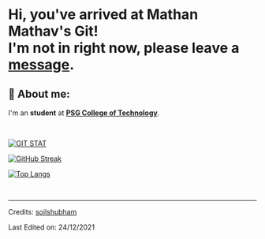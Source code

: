 # Hi, you've arrived at Mathan Mathav's Git! <br>I'm not in right now, please leave a [message](https://www.linkedin.com/in/mathana-mathav-a-s-615b65205/).

<!-- <img src="https://github.com/soilshubham/soilshubham/blob/main/github%20banner.jpg" alt="sahil's banner" width=100%>
 -->
 
## :raising_hand: About me:
I'm an <b>student</b> at <a href="https://www.psgtech.edu/"> <b>PSG College of Technology</b></a>.<br>
<!-- 
◽ Intrested in <b>Full-Stack Developement</b>, <b>Game developement</b> and <b>UI designing</b>.<br>
◽ I like minimal art style.<br>
◽ I’m currently learning everything about **Frontend** and **Backend** technologies.<br>
 -->
<br>
<a href="https://github.com/mathanamathav">
 
[![GIT STAT](https://github-readme-stats.vercel.app/api?username=mathanamathav&show_icons=true&hide_border=true&&count_private=true&include_all_commits=true&theme=dark&hide=contribs,issues)](https://github.com/mathanamathav)

[![GitHub Streak](https://github-readme-streak-stats.herokuapp.com/?user=mathanamathav&theme=dark)](https://git.io/streak-stats)


[![Top Langs](https://github-readme-stats.vercel.app/api/top-langs/?username=mathanamathav&layout=compact&theme=dark&hide_border=true&langs_count=9&hide=javascript)](https://github.com/mathanamathav)



<br>

<!-- 
<div id="tech"></div>

## 💻 Things I know
> <i>Tools, languages, and other things that I like to work with.</i>
<br>
<table>
  <tr>
    <td align="center" width="96">
      <a>
        <img src="https://github.com/soilshubham/soilshubham/blob/main/icons/html.svg" width="40"/>
      </a>
      <br>HTML
    </td>
    <td align="center" width="96">
      <a>
        <img src="https://github.com/soilshubham/soilshubham/blob/main/icons/css.svg" width="40"/>
      </a>
      <br>CSS
    </td>
    <td align="center" width="96">
      <a>
        <img src="https://github.com/soilshubham/soilshubham/blob/main/icons/js.svg" width="40"/>
      </a>
      <br>Javascript
    </td>
    <td align="center" width="96">
      <a>
        <img src="https://github.com/soilshubham/soilshubham/blob/main/icons/react.svg" width="40"/>
      </a>
      <br>React
    </td>
    <td align="center" width="96">
      <a>
        <img src="https://github.com/soilshubham/soilshubham/blob/main/icons/py.svg" width="40"/>
      </a>
      <br>Python
    </td>
    <td align="center" width="96">
      <a>
        <img src="https://github.com/soilshubham/soilshubham/blob/main/icons/ps.svg" width="40"/>
      </a>
      <br>Photoshop
    </td> 
  </tr>
</table>
<br>


<br>
<p align="center"=><i>In case you wanna reach out to me</i></p>
 <p align="center">
  <a href="https://www.linkedin.com/in/mathana-mathav-a-s-615b65205/"><img alt="LinkedIn" title="LinkedIn" src="https://github.com/soilshubham/soilshubham/blob/main/icons/linkedin.svg" width=20px" /></a>&nbsp;&nbsp;&nbsp;
  <a href="https://twitter.com/MathavMathana"><img alt="Twitter" title="Twitter" src="https://github.com/soilshubham/soilshubham/blob/main/icons/twitter.svg" width=20px/></a>&nbsp;&nbsp;&nbsp;
  <a href="https://www.instagram.com/mathan_055/"><img alt="Instagram" title="Instagram" src="https://github.com/soilshubham/soilshubham/blob/main/icons/instagram.svg" width=20px/></a>&nbsp;&nbsp;&nbsp;
   <a href="mailto:asmathav01@gmail.com"><img alt="mail" title="mail" src="https://github.com/soilshubham/soilshubham/blob/main/icons/gmail.svg" width=20px/></a>
</p>
<br>
 -->
-----
Credits: [soilshubham](https://github.com/soilshubham)

Last Edited on: 24/12/2021
